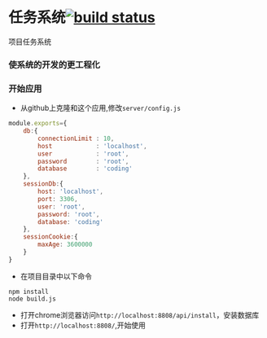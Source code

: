 # 任务系统[![build status](https://secure.travis-ci.org/thlorenz/browserify-shim.svg?branch=master)](http://www.yanglimei.com)
项目任务系统

### 使系统的开发的更工程化

### 开始应用
* 从github上克隆和这个应用,修改`server/config.js`
```javascript
module.exports={
	db:{
		connectionLimit : 10,
		host            : 'localhost',
		user            : 'root',
		password        : 'root',
		database        : 'coding'
	},
	sessionDb:{
		host: 'localhost',
		port: 3306,
		user: 'root',
		password: 'root',
		database: 'coding'
	},
	sessionCookie:{
		maxAge: 3600000
	}
}
```
* 在项目目录中以下命令
```shell
npm install
node build.js
```
* 打开chrome浏览器访问`http://localhost:8808/api/install`，安装数据库
* 打开`http://localhost:8808/`,开始使用